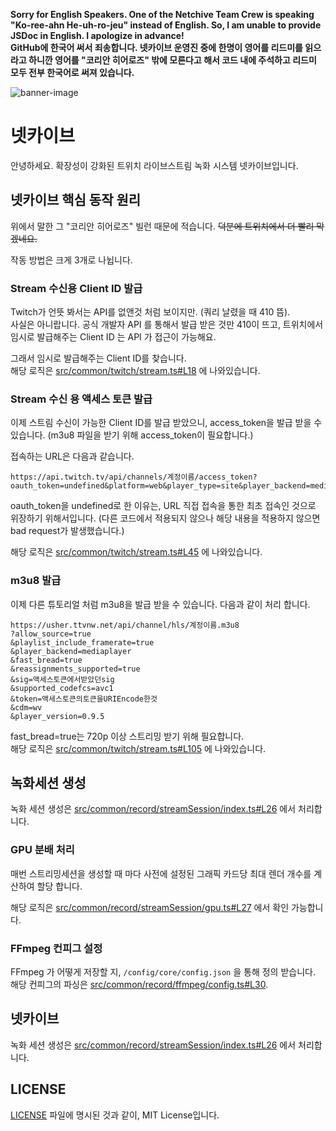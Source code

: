 **Sorry for English Speakers. One of the Netchive Team Crew is speaking "Ko-ree-ahn He-uh-ro-jeu" instead of English. So, I am unable to provide JSDoc in English. I apologize in advance!**  
**GitHub에 한국어 써서 죄송합니다. 넷카이브 운영진 중에 한명이 영어를 리드미를 읽으라고 하니깐 영어를 "코리안 히어로즈" 밖에 모른다고 해서 코드 내에 주석하고 리드미 모두 전부 한국어로 써져 있습니다.**  

![banner-image](https://user-images.githubusercontent.com/27724108/82224984-85907080-995f-11ea-9859-60ebc3d75120.png)
# 넷카이브
안녕하세요. 확장성이 강화된 트위치 라이브스트림 녹화 시스템 넷카이브입니다.

## 넷카이브 핵심 동작 원리
위에서 말한 그 "코리안 히어로즈" 빌런 때문에 적습니다. ~~덕분에 트위치에서 더 빨리 막겠네요.~~  

작동 방법은 크게 3개로 나뉩니다.  

### Stream 수신용 Client ID 발급
Twitch가 언뜻 봐서는 API를 없앤것 처럼 보이지만. (쿼리 날렸을 때 410 뜸).  
사실은 아니랍니다. 공식 개발자 API 를 통해서 발급 받은 것만 410이 뜨고, 트위치에서 임시로 발급해주는 Client ID 는 API 가 접근이 가능해요.  

그래서 임시로 발급해주는 Client ID를 찾습니다.  
해당 로직은 [src/common/twitch/stream.ts#L18](src/common/twitch/stream.ts#L18) 에 나와있습니다.  

### Stream 수신 용 액세스 토큰 발급
이제 스트림 수신이 가능한 Client ID를 발급 받았으니, access_token을 발급 받을 수 있습니다. (m3u8 파일을 받기 위해 access_token이 필요합니다.)  

접속하는 URL은 다음과 같습니다.  
```
https://api.twitch.tv/api/channels/계정이름/access_token?oauth_token=undefined&platform=web&player_type=site&player_backend=mediaplayer
```
oauth_token을 undefined로 한 이유는, URL 직접 접속을 통한 최초 접속인 것으로 위장하기 위해서입니다. (다른 코드에서 적용되지 않으나 해당 내용을 적용하지 않으면 bad request가 발생했습니다.)  

해당 로직은 [src/common/twitch/stream.ts#L45](src/common/twitch/stream.ts#L45) 에 나와있습니다.  

### m3u8 발급
이제 다른 튜토리얼 처럼 m3u8을 발급 받을 수 있습니다. 다음과 같이 처리 합니다.  

```
https://usher.ttvnw.net/api/channel/hls/계정이름.m3u8
?allow_source=true
&playlist_include_framerate=true
&player_backend=mediaplayer
&fast_bread=true
&reassignments_supported=true
&sig=액세스토큰에서받았던sig
&supported_codefcs=avc1
&token=액세스토큰의토큰을URIEncode한것
&cdm=wv
&player_version=0.9.5
```

fast_bread=true는 720p 이상 스트리밍 받기 위해 필요합니다.  
해당 로직은 [src/common/twitch/stream.ts#L105](src/common/twitch/stream.ts#L105) 에 나와있습니다.  

## 녹화세션 생성
녹화 세션 생성은 [src/common/record/streamSession/index.ts#L26](src/common/record/streamSession/index.ts#L26) 에서 처리합니다.

### GPU 분배 처리
매번 스트리밍세션을 생성할 때 마다 사전에 설정된 그래픽 카드당 최대 렌더 개수를 계산하여 할당 합니다.

해당 로직은 [src/common/record/streamSession/gpu.ts#L27](src/common/record/streamSession/gpu.ts#L27) 에서 확인 가능합니다.

### FFmpeg 컨피그 설정
FFmpeg 가 어떻게 저장할 지, `/config/core/config.json` 을 통해 정의 받습니다. 해당 컨피그의 파싱은 [src/common/record/ffmpeg/config.ts#L30](src/common/record/ffmpeg/config.ts#L30).

## 넷카이브 
녹화 세션 생성은 [src/common/record/streamSession/index.ts#L26](src/common/record/streamSession/index.ts#L26) 에서 처리합니다.

## LICENSE
[LICENSE](LICENSE) 파일에 명시된 것과 같이, MIT License입니다.


